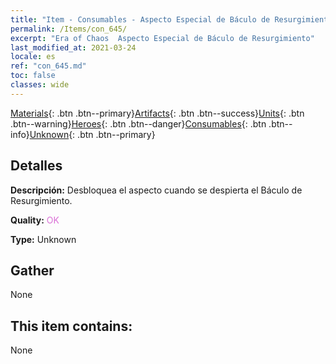 ```yaml
---
title: "Item - Consumables - Aspecto Especial de Báculo de Resurgimiento"
permalink: /Items/con_645/
excerpt: "Era of Chaos  Aspecto Especial de Báculo de Resurgimiento"
last_modified_at: 2021-03-24
locale: es
ref: "con_645.md"
toc: false
classes: wide
---
```

 [Materials](/es/Items/){: .btn .btn--primary}[Artifacts](/es/Items/Artifacts/){: .btn .btn--success}[Units](/es/Items/Units/){: .btn .btn--warning}[Heroes](/es/Items/Heroes/){: .btn .btn--danger}[Consumables](/es/Items/Consumables/){: .btn .btn--info}[Unknown](/es/Items/Unknown/){: .btn .btn--primary}

## Detalles
 **Descripción:** Desbloquea el aspecto cuando se despierta el Báculo de Resurgimiento.

 **Quality:** <span style="color: #DA70D6">OK</span>

 **Type:** Unknown

## Gather

  None

## This item contains:

  None

